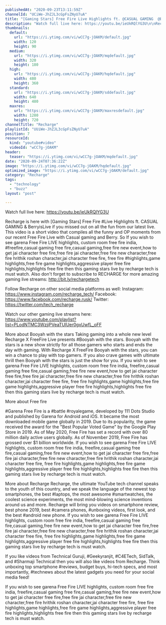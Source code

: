 ```yaml
---
publishedAt: "2020-09-23T13:11:59Z"
channelId: "UCiWe-JhZJL3cGpFsZNyU7uA"
title: "[Gaming Stars] Free Fire Live Highlights ft. @CASUAL GAMING  @BerryisLive"
description: "Watch full live here: https://youtu.be/ieUkRQlYG3U\n\nRecharge is here with [Gaming Stars] Free Fire #Live Highlights ft. CASUAL GAMING  & BerryisLive if you missed out on all the fun from our latest live. ​ This video is a short video that compiles all the funny and OP moments from our recent Free Fire Live with Casual gaming and Berry. So If you wish to see garena Free Fire LIVE highlights, custom room free fire india, #freefire,casual gaming free fire,casual gaming,free fire new event,how to get jai character free fire,free fire jai character,free fire new character,free fire hrithik roshan character,jai character free fire, free fire #highlights,game highlights,free fire game highlights,aggressive player free fire highlights,highlights free fire then this gaming stars live by recharge tech is must watch. Also don't forget to subscribe to RECHARGE for more amazing gaming live streams: http://bit.ly/rechargetech\n\nFollow Recharge on other social media platforms as well:\nInstagram: https://www.instagram.com/recharge_tech/\nFacebook: https://www.facebook.com/recharge.rusk/\nTwitter: https://twitter.com/tech_recharge\n\nWatch our other gaming live streams here: https://www.youtube.com/playlist?list=PLodNTMC3WzjjPVeaTUlUer0gxUwfL_oFF\n\nMore about Booyah with the stars \nTaking gaming into a whole new level Recharge X FreeFire Live presents #Booyah with the stars. Booyah with the stars is a new show strictly for all those gamers who starts and ends the day with gaming. With Recharge X FreeFire Booyah with the stars, you can win a chance to play with top gamers. If you also crave games with ultimate thrill then Booyah with the stars is just the show for you. If you wish to see garena Free Fire LIVE highlights, custom room free fire india, freefire,casual gaming free fire,casual gaming,free fire new event,how to get jai character free fire,free fire jai character,free fire new character,free fire hrithik roshan character,jai character free fire, free fire highlights,game highlights,free fire game highlights,aggressive player free fire highlights,highlights free fire then this gaming stars live by recharge tech is must watch.\n\nMore about Free fire\n\n#Garena Free Fire is a #battle #royalegame, developed by 111 Dots Studio and published by Garena for Android and iOS. It became the most downloaded mobile game globally in 2019. Due to its popularity, the game received the award for the \"Best Popular Voted Game\" by the Google Play Store in 2019. As of May 2020, Free Fire has set a record with over 80 million daily active users globally. As of November 2019, Free Fire has grossed over $1 billion worldwide. If you wish to see garena Free Fire LIVE highlights, custom room free fire india, freefire,casual gaming free fire,casual gaming,free fire new event,how to get jai character free fire,free fire jai character,free fire new character,free fire hrithik roshan character,jai character free fire, free fire highlights,game highlights,free fire game highlights,aggressive player free fire highlights,highlights free fire then this gaming stars live by recharge tech is must watch.\n\n\nMore about Recharge\nRecharge, the ultimate YouTube tech channel speaks to the youth of this country, and we speak the language of the newest top smartphones, the best #laptops, the most awesome #smartwatches, the coolest science experiments, the most mind-blowing science inventions around us and more. Recharge will bring you videos on smartphone review, best phone 2019, best #camera phones, #unboxing videos, first look, and the best #android new phone. If you wish to see garena Free Fire LIVE highlights, custom room free fire india, freefire,casual gaming free fire,casual gaming,free fire new event,how to get jai character free fire,free fire jai character,free fire new character,free fire hrithik roshan character,jai character free fire, free fire highlights,game highlights,free fire game highlights,aggressive player free fire highlights,highlights free fire then this gaming stars live by recharge tech is must watch.\n\nIf you like videos from Technical Guruji, #Geekyranjit, #C4ETech, SidTalk, and #Sharmaji Technical then you will also like videos from Recharge. Think unboxing top smartphone #reviews, budget buys, hi-tech specs, and most importantly, #technews about the latest gadgets you need for your social media feed!\n\nIf you wish to see garena Free Fire LIVE highlights, custom room free fire india, freefire,casual gaming free fire,casual gaming,free fire new event,how to get jai character free fire,free fire jai character,free fire new character,free fire hrithik roshan character,jai character free fire, free fire highlights,game highlights,free fire game highlights,aggressive player free fire highlights,highlights free fire then this gaming stars live by recharge tech is must watch."
thumbnails:
  default:
    url: "https://i.ytimg.com/vi/wCC7g-jOAKM/default.jpg"
    width: 120
    height: 90
  medium:
    url: "https://i.ytimg.com/vi/wCC7g-jOAKM/mqdefault.jpg"
    width: 320
    height: 180
  high:
    url: "https://i.ytimg.com/vi/wCC7g-jOAKM/hqdefault.jpg"
    width: 480
    height: 360
  standard:
    url: "https://i.ytimg.com/vi/wCC7g-jOAKM/sddefault.jpg"
    width: 640
    height: 480
  maxres:
    url: "https://i.ytimg.com/vi/wCC7g-jOAKM/maxresdefault.jpg"
    width: 1280
    height: 720
channelTitle: "Recharge"
playlistId: "UUiWe-JhZJL3cGpFsZNyU7uA"
position: 7
resourceId:
  kind: "youtube#video"
  videoId: "wCC7g-jOAKM"
header:
  teaser: "https://i.ytimg.com/vi/wCC7g-jOAKM/mqdefault.jpg"
date: "2020-09-24T07:36:22Z"
image: "https://i.ytimg.com/vi/wCC7g-jOAKM/hqdefault.jpg"
optimized_image: "https://i.ytimg.com/vi/wCC7g-jOAKM/default.jpg"
category: "Recharge"
tags:
  - "technology"
  - "buzz"
layout: "post"

---
```

Watch full live here: https://youtu.be/ieUkRQlYG3U

Recharge is here with [Gaming Stars] Free Fire #Live Highlights ft. CASUAL GAMING  & BerryisLive if you missed out on all the fun from our latest live. ​ This video is a short video that compiles all the funny and OP moments from our recent Free Fire Live with Casual gaming and Berry. So If you wish to see garena Free Fire LIVE highlights, custom room free fire india, #freefire,casual gaming free fire,casual gaming,free fire new event,how to get jai character free fire,free fire jai character,free fire new character,free fire hrithik roshan character,jai character free fire, free fire #highlights,game highlights,free fire game highlights,aggressive player free fire highlights,highlights free fire then this gaming stars live by recharge tech is must watch. Also don't forget to subscribe to RECHARGE for more amazing gaming live streams: http://bit.ly/rechargetech

Follow Recharge on other social media platforms as well:
Instagram: https://www.instagram.com/recharge_tech/
Facebook: https://www.facebook.com/recharge.rusk/
Twitter: https://twitter.com/tech_recharge

Watch our other gaming live streams here: https://www.youtube.com/playlist?list=PLodNTMC3WzjjPVeaTUlUer0gxUwfL_oFF

More about Booyah with the stars 
Taking gaming into a whole new level Recharge X FreeFire Live presents #Booyah with the stars. Booyah with the stars is a new show strictly for all those gamers who starts and ends the day with gaming. With Recharge X FreeFire Booyah with the stars, you can win a chance to play with top gamers. If you also crave games with ultimate thrill then Booyah with the stars is just the show for you. If you wish to see garena Free Fire LIVE highlights, custom room free fire india, freefire,casual gaming free fire,casual gaming,free fire new event,how to get jai character free fire,free fire jai character,free fire new character,free fire hrithik roshan character,jai character free fire, free fire highlights,game highlights,free fire game highlights,aggressive player free fire highlights,highlights free fire then this gaming stars live by recharge tech is must watch.

More about Free fire

#Garena Free Fire is a #battle #royalegame, developed by 111 Dots Studio and published by Garena for Android and iOS. It became the most downloaded mobile game globally in 2019. Due to its popularity, the game received the award for the "Best Popular Voted Game" by the Google Play Store in 2019. As of May 2020, Free Fire has set a record with over 80 million daily active users globally. As of November 2019, Free Fire has grossed over $1 billion worldwide. If you wish to see garena Free Fire LIVE highlights, custom room free fire india, freefire,casual gaming free fire,casual gaming,free fire new event,how to get jai character free fire,free fire jai character,free fire new character,free fire hrithik roshan character,jai character free fire, free fire highlights,game highlights,free fire game highlights,aggressive player free fire highlights,highlights free fire then this gaming stars live by recharge tech is must watch.


More about Recharge
Recharge, the ultimate YouTube tech channel speaks to the youth of this country, and we speak the language of the newest top smartphones, the best #laptops, the most awesome #smartwatches, the coolest science experiments, the most mind-blowing science inventions around us and more. Recharge will bring you videos on smartphone review, best phone 2019, best #camera phones, #unboxing videos, first look, and the best #android new phone. If you wish to see garena Free Fire LIVE highlights, custom room free fire india, freefire,casual gaming free fire,casual gaming,free fire new event,how to get jai character free fire,free fire jai character,free fire new character,free fire hrithik roshan character,jai character free fire, free fire highlights,game highlights,free fire game highlights,aggressive player free fire highlights,highlights free fire then this gaming stars live by recharge tech is must watch.

If you like videos from Technical Guruji, #Geekyranjit, #C4ETech, SidTalk, and #Sharmaji Technical then you will also like videos from Recharge. Think unboxing top smartphone #reviews, budget buys, hi-tech specs, and most importantly, #technews about the latest gadgets you need for your social media feed!

If you wish to see garena Free Fire LIVE highlights, custom room free fire india, freefire,casual gaming free fire,casual gaming,free fire new event,how to get jai character free fire,free fire jai character,free fire new character,free fire hrithik roshan character,jai character free fire, free fire highlights,game highlights,free fire game highlights,aggressive player free fire highlights,highlights free fire then this gaming stars live by recharge tech is must watch.